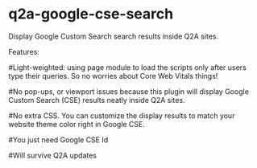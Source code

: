 # q2a-google-cse-search
Display Google Custom Search search results inside Q2A sites.

Features:

#Light-weighted: using page module to load the scripts only after users type their queries. So no worries about Core Web Vitals things!

#No pop-ups, or viewport issues because this plugin will display Google Custom Search (CSE) results neatly inside Q2A sites.

#No extra CSS. You can customize the display results to match your website theme color right in Google CSE.

#You just need Google CSE Id

#Will survive Q2A updates

